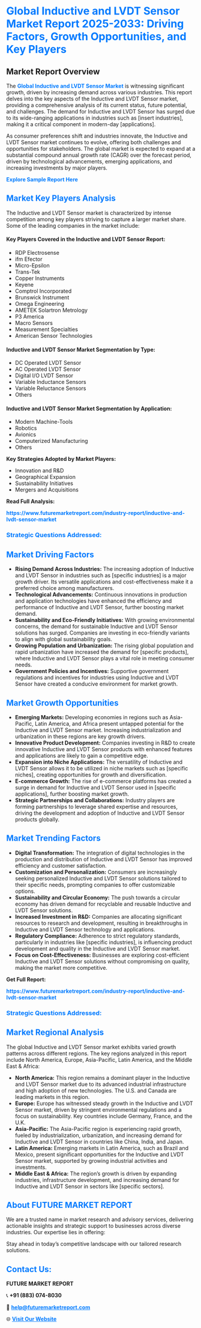 <h1 style="color: #007BFF;">Global Inductive and LVDT Sensor Market Report 2025-2033: Driving Factors, Growth Opportunities, and Key Players</h1>

<section id="overview">
<h2>Market Report Overview</h2>
<p>The <a href="https://www.futuremarketreport.com/industry-report/inductive-and-lvdt-sensor-market" style="color: #007BFF; text-decoration: none;"><strong>Global Inductive and LVDT Sensor Market</strong></a> is witnessing significant growth, driven by increasing demand across various industries. This report delves into the key aspects of the Inductive and LVDT Sensor market, providing a comprehensive analysis of its current status, future potential, and challenges. The demand for Inductive and LVDT Sensor has surged due to its wide-ranging applications in industries such as [insert industries], making it a critical component in modern-day [applications].</p>
<p>As consumer preferences shift and industries innovate, the Inductive and LVDT Sensor market continues to evolve, offering both challenges and opportunities for stakeholders. The global market is expected to expand at a substantial compound annual growth rate (CAGR) over the forecast period, driven by technological advancements, emerging applications, and increasing investments by major players.</p>
</section>

<section id="overview">
<p><a href="https://www.futuremarketreport.com/request-sample/reportId=102023" style="color: #007BFF; text-decoration: none;"><strong>Explore Sample Report Here</strong></a></p>
</section>

<section id="key-players">
<h2 style="color: #007BFF;">Market Key Players Analysis</h2>
<p>The Inductive and LVDT Sensor market is characterized by intense competition among key players striving to capture a larger market share. Some of the leading companies in the market include:</p>
<h4>Key Players Covered in the Inductive and LVDT Sensor Report:</h4>
<ul><li>RDP Electrosense</li><li>ifm Efector</li><li>Micro-Epsilon</li><li>Trans-Tek</li><li>Copper Instruments</li><li>Keyene</li><li>Comptrol Incorporated</li><li>Brunswick Instrument</li><li>Omega Engineering</li><li>AMETEK Solartron Metrology</li><li>P3 America</li><li>Macro Sensors</li><li>Measurement Specialties</li><li>American Sensor Technologies</li></ul>
<h4>Inductive and LVDT Sensor Market Segmentation by Type:</h4>
<ul><li>DC Operated LVDT Sensor</li><li>AC Operated LVDT Sensor</li><li>Digital I/O LVDT Sensor</li><li>Variable Inductance Sensors</li><li>Variable Reluctance Sensors</li><li>Others</li></ul>

<h4>Inductive and LVDT Sensor Market Segmentation by Application:</h4>
<ul><li>Modern Machine-Tools</li><li>Robotics</li><li>Avionics</li><li>Computerized Manufacturing</li><li>Others</li></ul>
<p><strong>Key Strategies Adopted by Market Players:</strong></p>
<ul>
<li>Innovation and R&D</li>
<li>Geographical Expansion</li>
<li>Sustainability Initiatives</li>
<li>Mergers and Acquisitions</li>
</ul>
</section>

<section>
<p><strong>Read Full Analysis: </strong></p><a href="https://www.futuremarketreport.com/industry-report/inductive-and-lvdt-sensor-market" style="color: #007BFF; text-decoration: none;"><strong>https://www.futuremarketreport.com/industry-report/inductive-and-lvdt-sensor-market</strong></a>
<h3 style="color: #007BFF;">Strategic Questions Addressed:</h3>
</section>

<section id="driving-factors">
<h2 style="color: #007BFF;">Market Driving Factors</h2>
<ul>
<li><strong>Rising Demand Across Industries:</strong> The increasing adoption of Inductive and LVDT Sensor in industries such as [specific industries] is a major growth driver. Its versatile applications and cost-effectiveness make it a preferred choice among manufacturers.</li>
<li><strong>Technological Advancements:</strong> Continuous innovations in production and application technologies have enhanced the efficiency and performance of Inductive and LVDT Sensor, further boosting market demand.</li>
<li><strong>Sustainability and Eco-Friendly Initiatives:</strong> With growing environmental concerns, the demand for sustainable Inductive and LVDT Sensor solutions has surged. Companies are investing in eco-friendly variants to align with global sustainability goals.</li>
<li><strong>Growing Population and Urbanization:</strong> The rising global population and rapid urbanization have increased the demand for [specific products], where Inductive and LVDT Sensor plays a vital role in meeting consumer needs.</li>
<li><strong>Government Policies and Incentives:</strong> Supportive government regulations and incentives for industries using Inductive and LVDT Sensor have created a conducive environment for market growth.</li>
</ul>
</section>

<section id="growth-opportunities">
<h2 style="color: #007BFF;">Market Growth Opportunities</h2>
<ul>
<li><strong>Emerging Markets:</strong> Developing economies in regions such as Asia-Pacific, Latin America, and Africa present untapped potential for the Inductive and LVDT Sensor market. Increasing industrialization and urbanization in these regions are key growth drivers.</li>
<li><strong>Innovative Product Development:</strong> Companies investing in R&D to create innovative Inductive and LVDT Sensor products with enhanced features and applications are likely to gain a competitive edge.</li>
<li><strong>Expansion into Niche Applications:</strong> The versatility of Inductive and LVDT Sensor allows it to be utilized in niche markets such as [specific niches], creating opportunities for growth and diversification.</li>
<li><strong>E-commerce Growth:</strong> The rise of e-commerce platforms has created a surge in demand for Inductive and LVDT Sensor used in [specific applications], further boosting market growth.</li>
<li><strong>Strategic Partnerships and Collaborations:</strong> Industry players are forming partnerships to leverage shared expertise and resources, driving the development and adoption of Inductive and LVDT Sensor products globally.</li>
</ul>
</section>

<section id="trending-factors">
<h2 style="color: #007BFF;">Market Trending Factors</h2>
<ul>
<li><strong>Digital Transformation:</strong> The integration of digital technologies in the production and distribution of Inductive and LVDT Sensor has improved efficiency and customer satisfaction.</li>
<li><strong>Customization and Personalization:</strong> Consumers are increasingly seeking personalized Inductive and LVDT Sensor solutions tailored to their specific needs, prompting companies to offer customizable options.</li>
<li><strong>Sustainability and Circular Economy:</strong> The push towards a circular economy has driven demand for recyclable and reusable Inductive and LVDT Sensor solutions.</li>
<li><strong>Increased Investment in R&D:</strong> Companies are allocating significant resources to research and development, resulting in breakthroughs in Inductive and LVDT Sensor technology and applications.</li>
<li><strong>Regulatory Compliance:</strong> Adherence to strict regulatory standards, particularly in industries like [specific industries], is influencing product development and quality in the Inductive and LVDT Sensor market.</li>
<li><strong>Focus on Cost-Effectiveness:</strong> Businesses are exploring cost-efficient Inductive and LVDT Sensor solutions without compromising on quality, making the market more competitive.</li>
</ul>
</section>

<section>
<p><strong>Get Full Report: </strong></p><a href="https://www.futuremarketreport.com/industry-report/inductive-and-lvdt-sensor-market" style="color: #007BFF; text-decoration: none;"><strong>https://www.futuremarketreport.com/industry-report/inductive-and-lvdt-sensor-market</strong></a>
<h3 style="color: #007BFF;">Strategic Questions Addressed:</h3>
</section>


<section id="regional-analysis">
<h2 style="color: #007BFF;">Market Regional Analysis</h2>
<p>The global Inductive and LVDT Sensor market exhibits varied growth patterns across different regions. The key regions analyzed in this report include North America, Europe, Asia-Pacific, Latin America, and the Middle East & Africa:</p>
<ul>
<li><strong>North America:</strong> This region remains a dominant player in the Inductive and LVDT Sensor market due to its advanced industrial infrastructure and high adoption of new technologies. The U.S. and Canada are leading markets in this region.</li>
<li><strong>Europe:</strong> Europe has witnessed steady growth in the Inductive and LVDT Sensor market, driven by stringent environmental regulations and a focus on sustainability. Key countries include Germany, France, and the U.K.</li>
<li><strong>Asia-Pacific:</strong> The Asia-Pacific region is experiencing rapid growth, fueled by industrialization, urbanization, and increasing demand for Inductive and LVDT Sensor in countries like China, India, and Japan.</li>
<li><strong>Latin America:</strong> Emerging markets in Latin America, such as Brazil and Mexico, present significant opportunities for the Inductive and LVDT Sensor market, supported by growing industrial activities and investments.</li>
<li><strong>Middle East & Africa:</strong> The region’s growth is driven by expanding industries, infrastructure development, and increasing demand for Inductive and LVDT Sensor in sectors like [specific sectors].</li>
</ul>
</section>

<footer>
<h2 style="color: #007BFF;">About FUTURE MARKET REPORT</h2>
<p>We are a trusted name in market research and advisory services, delivering actionable insights and strategic support to businesses across diverse industries. Our expertise lies in offering:</p>

<p>Stay ahead in today’s competitive landscape with our tailored research solutions.</p>

<h2 style="color: #007BFF;">Contact Us:</h2>
<p><strong>FUTURE MARKET REPORT</strong></p>
<p>📞 <strong>+91 (883) 074-8030</strong></p>
<p>📧 <strong><a href="mailto:help@futuremarketreport.com" style="color: #007BFF;">help@futuremarketreport.com</a></strong></p>
<p>🌐 <strong><a href="https://www.futuremarketreport.com/" style="color: #007BFF;">Visit Our Website</a></strong></p>
</footer>